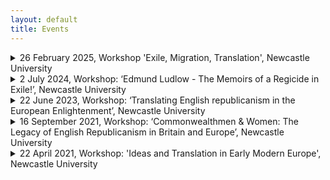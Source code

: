 ```yaml
---
layout: default
title: Events
---
```


<!-- Custom style sheet -->
<link rel="stylesheet" type="text/css" href="../style.css">

<details>
  <summary class="postTitle">26 February 2025, Workshop 'Exile, Migration, Translation', Newcastle University<br>
  </summary>

**Workshop: ‘Exile, Migration, Translation’**

Date: 26 February 2025, 3.00pm-5.30pm, Newcastle University, Armstrong Building, Room: ARMB 1.05

This workshop explores histories of exile, migration and translation in Europe and America from the early modern period to the present. It looks at narratives of exile, refuge and migration across the centuries, and it will address among others the contributions made by political exiles, persecuted religious communities and migrants more generally to the social, political, intellectual and cultural landscape both of their host countries and their countries of origin. Particular attention will be paid to the role of language and translation as a means of communication as well as knowledge transfer and to the role of multilingual individuals and communities as cultural mediators.

**Provisional Programme**

**3.00pm Welcome and Introduction, Gaby Mahlberg (Newcastle)**

**3.15pm-4.15pm Round of lightning talks**

Mark Hutchinson (Gloucestershire), ‘(Mis)translating political terminology in English and German exchanges during the Thirty Years' War’ 

Katalin Straner (Newcastle), ‘Evolution in Exile: The Priest, the Revolutionary, and the Wise Man in London, 1850-1866’

Markian Prokopovych (Durham), ‘Urban networks and mediators of oversees migration in nineteenth-century cities of Central Europe’

Daniel Siemens (Newcastle), ‘The German language is “just our blood. We can't get over it.” German-Jewish exiles in New York after 1945 and the problem of language and translation’

**4.15-4.30pm Tea & Coffee**

4.30-5.30pm Susanne Lachenicht (Bayreuth), ‘Refugee History and Subaltern Studies’, chair: Gaby Mahlberg (Newcastle) 

**Everyone welcome! Contact: Gaby.Mahlberg@newcastle.ac.uk** 

</details>

<details>
  <summary class="postTitle">2 July 2024, Workshop: ‘Edmund Ludlow - The Memoirs of a Regicide in Exile!’, Newcastle University<br>
  </summary>

This workshop focuses on the English republican Edmund Ludlow (1617-92) as seen through his memoir of the British Civil War and its aftermath. Having served as an army officer under Oliver Cromwell during the Civil War and participated in the regicide of Charles I in 1649, Ludlow fled England after the Restoration in 1660 to escape arrest and possible execution by the Stuarts. After a dramatic flight across the Channel to France, Ludlow safely arrived in Geneva, and spent the remainder of his life in Swiss exile, first in Lausanne and later in Vevey, surrounded by a small community of fellow refugees. His exile was disturbed by attempts on his life as well as diplomatic rows over his refugee status. However, Ludlow benefited from his wide network of political and religious connections, including Huguenots in the Pays de Vaud, which protected him from his enemies. During his exile, Ludlow maintained an extensive network of correspondents across Europe and continued to defend the cause of political and religious liberty for which he had fought in the Civil War. This involved plotting with other exiles for a restoration of the Commonwealth government as well as facilitating the translation, publication and dissemination of a pamphlet on the republican ‘martyrs’ executed in England after the Restoration. Ludlow also used his retirement to compose a memoir, entitled ‘A Voyce from the Watch Tower’, which remained in manuscript until after his death.

A first edition of Ludlow’s text was published posthumously with a false Vevey imprint in 1698-99 as The Memoirs of Edmund Ludlow and has been used as a key source on the period ever since. A first critical edition of 1894 by Charles Harding Firth subsequently became the standard scholarly text until Blair Worden started work on the rediscovered surviving part of Ludlow's original manuscript acquired by the Bodleian in 1970. While this document is only the second of three sections of the manuscript which formed the basis for the original print edition of the memoirs, it comprises the crucial years from 1660 to 1677 which are of particular interest for Ludlow’s movements after the Restoration and his European networks. Comparing the surviving part of the manuscript with the 1698-99 edition, Worden discovered that the manuscript had been significantly edited and reshaped for publication by the Irish Commonwealthman John Toland in the context of the Standing Army controversy at the turn of the eighteenth century. In the process, Ludlow's original text was not only streamlined to fit a radical Whig political agenda, but also secularised for an age that looked sceptically at the religious enthusiasm and millenarianism of the mid-seventeenth century. Much detail on Ludlow's exile was also relegated to the background. To give scholars a more authentic version of Ludlow's memoirs, Worden produced a critical edition of part five of the 'Voyce' (Camden Fourth Series, 1978) covering the regicide's flight to the Continent after the Restoration and his first years in exile. Some 46 years later, it is time to take stock and see how research on Ludlow has evolved, where we might want to go next, and what benefits a complete edition of Ludlow’s text might bring. 

**Edmund Ludlow - The Memoirs of a Regicide in Exile**

Date: 2 July 2024, 10.30-17h, Newcastle University, Armstrong Building ARMB.2.50

**Provisional Programme**

**10.30 Tea & Coffee**

**10.45 Welcome & Introductions: Gaby Mahlberg (Newcastle)**

**Presentation**

**11.00-11.30** 

Blair Worden (Oxford), ‘Ludlow’s Voice’

Chair: Rachel Hammersley (Newcastle)

**Panel 1** 

**11.30-13.00 Ludlow’s Environment in European Context**

Gaby Mahlberg (Newcastle), ‘The European networks of English republicans: Avenues for new research’

Vivienne Larminie (Oxford), ‘Ludlow’s exile world and Anglo-Swiss relations’

Jason Peacey (UCL) – ‘“That gang”: English exiles in the Dutch Republic and the politics of citizenship‘

Chair: Adam Morton (Newcastle)

**13.00-14.00 Lunch**

**Panel 2**

**14.00-15.30 Ludlow’s Text**

Ted Vallance (Roehampton), ‘Remembering the regicide – the ‘Voyce’ vs the Memoirs’

Claire Gheeraert-Graffeuille (Rouen), ‘The Guizot edition of Ludlow’s Memoirs’

Veronica Calsoni Lima (UFTM), ‘The Reader, the Writer, and the Translator: Edmund Ludlow and the Late Seventeenth-Century Book Trade.’

Chair: Rachel Hammersley (Newcastle)

**15.30 Tea & Coffee**

**16.00-17.00 Closing Discussion – Editing Ludlow’s Memoirs**


If you would like to attend, please contact: Gaby.Mahlberg@newcastle.ac.uk.

The workshop is free to attend, but we would ask you to confirm attendance for catering purposes.

</details>  

<details>
  <summary class="postTitle">22 June 2023, Workshop: ‘Translating English republicanism in the European Enlightenment’, Newcastle University<br>
  </summary>  
 
This workshop addresses the significance of translation for the dissemination of English republican ideas in the European Enlightenment. The contribution of English republican ideas by thinkers such as John Milton, Marchamont Nedham, James Harrington, Edmund Ludlow and Algernon Sidney to the European Enlightenment has been a matter of much debate. A good measure of their impact might therefore be the availability on the Continent of translations of English republican works both into Latin and into a range of European vernaculars. To these should be added partial translations and extracts in learned journals as well as adaptations and imitations of English republican texts. However, the assessment of their reception might be less straightforward than it seems. On the one hand, individuals might have read works in languages other than their own, as was the case with Latin up until the seventeenth century and French for a long time afterwards. On the other hand, the mere availability of a translation does not prove readership. It is therefore necessary to take a closer look at contemporary public discourse, reviews of English republican works in learned journals, references to English republican thinkers and their ideas in works of history, philosophy and law as well as in plays, poetry and literature. Finally, in order to fully understand the significance of translations for the dissemination of ideas, we also need to know more about their genesis, their conception and their distribution and, in particular, about the many individuals and networks who made them happen: from the (often anonymous) translators down to the editors, printers and those selling and distributing English republican works. 

Papers might discuss (but are not confined to):

-	the Enlightenment legacy of English republican ideas
-	translations of individual English republican works and their reception
-	cultures and theories of translation in the Enlightenment
-	contemporary translation practice and practitioners
-	contemporary translation networks 
-	multilingualism in the Enlightenment

If you are interested in attending, please email Gaby.Mahlberg@newcastle.ac.uk .


**Provisional schedule**

**10.00-10.15 Welcome and Introduction**

**10.15-11.15 Panel 1**

Felix Waldmann (Cambridge), ‘Locke’s Two Treatises: German Readers and Interpreters in the Eighteenth Century’

Elias Buchetmann (Rostock), ‘Paine’s Rights of Man in Germany’

**11.15-11.45 Coffee**

**11.45-12.45 Panel 2**

Ann Thomson (EUI), ‘The Huguenot Connection Revisited’

Thomas Munck (Glasgow), ‘Paine in France’

**12.45-14.00 Lunch**

**14.00-15.00 Panel 3**

Ariel Hessayon (Goldsmiths), ‘Winstanley and Serrarius’

Gaby Mahlberg (Newcastle), ‘Cato’s Letters in eighteenth-century Germany’

**15.00-15.30 Coffee**

**15.30-16.30 Panel 4**

Christopher Hamel (Rouen), ‘Sidney/ Milton in French’

Tom Ashby (Fondazione Einaudi/EUI), ‘Algernon Sidney’s Discourses in eighteenth-century Italy’
  
Myriam-Isabelle Ducrocq (Paris), 'The journey of Harrington's ideas in eighteenth-century France'  

**16.30-17.00 Roundtable**

</details>

<details>
  <summary class="postTitle">16 September 2021, Workshop: ‘Commonwealthmen & Women: The Legacy of English Republicanism in Britain and Europe’, Newcastle University<br>
  </summary>

  
English republican ideas which had taken shape during the Civil War period did not suddenly vanish with the Restoration of the Stuart monarchy in 1660. They lived on in many different ways, either in the later political thought of the men and women who had still experienced the upheavals of the 1640s and 1650s themselves or in the writings of new generations of Commonwealthmen and women who took the principles of popular sovereignty, the rule of law and religious liberty and adapted them for new political contexts and debates.

Republican ideas can be found in the exile writings of Edmund Ludlow, Henry Neville and Algernon Sidney as well as in Neville and Sidney’s political polemics from the time of the Exclusion Crisis and the Rye House Plot. But they are also present in the authors contributing to the Standing Army Debate of the 1690s who followed in their footsteps, such as John Toland, Robert Molesworth and Walter Moyle, identified by Caroline Robbins as the first generation of Commonwealthmen.

A second generation of Commonwealthmen, according to Robbins, was made up in particular of Nonconformists, including men like James Foster, Isaac Watts and Henry Grove, and of staunch Whigs and republicans of the Reign of George II; while the third generation included early radicals such as Joseph Priestley and Richard Price who supported the cause of the American colonists against George III for equal representation and ultimately Independence. Notable among this array of male writers and polemicists was the Commonwealthwoman Catharine Macaulay.

Since the appearance of The Eighteenth-Century Commonwealthman in 1959, the story of the English republican legacy has been re-told many times as that of a transatlantic tradition, while Robbins had already noted that there also existed a separate continental European tradition inspired by English ideas. Over the past decades, scholars have studied the impact of English republican ideas on revolutionary France as well as the reflection of both English revolutions of 1642-1660 and 1688-9 in German historiography and constitutional thought. 

Ongoing work also aims to establish the many channels through which English republican ideas were conveyed to continental readers, including through personal networks, translations and the newly emerging scholarly and literary journals.

Notable figures for the continental European dissemination of English republican ideas were John Toland as an editor and networker and the philanthropist Thomas Hollis. In close collaboration with Commonwealth publishers both were responsible for many new editions of key thinkers such as John Milton, James Harrington, Edmund Ludlow and Algernon Sidney in the late seventeenth and eighteenth centuries and aided their distribution across the Continent, while the Toland and Hollis editions also became the basis for many European translations. 

This workshop sets out to explore the afterlife of English republican ideas in the British Isles and Europe by looking at the manifold ways in which they were transmitted, reshaped and employed in new contexts for new audiences to take a fresh look at their wider reach. 

For more information and to receive a Zoom link, please email: gaby.mahlberg@newcastle.ac.uk   

**Draft Programme**

*Thursday, 16 September 2021 – via Zoom*

10.00 Welcome and Introduction: Gaby Mahlberg

**10.15-11.45 Panel 1, English Republicanism on the Continent, Chair: Katie East**

Esther van Raamsdonk (Warwick), “John Milton in the United Provinces” 

Thomas Munck (Glasgow), "Spinoza, English republicanism and the origins of visionary democracy:  revisiting a long-running debate in the light of self-censored texts" 

Gaby Mahlberg (Newcastle), “John Toland, the Acta Eruditorum and the reception of English Republican Ideas in Early Modern Germany”

**11.45-12.45 Panel 2, Building the Commonwealth Tradition I, Chair: Katie East**

Joseph Hone (Newcastle), “John Tutchin and Commonwealth Poetics”

Ashley Walsh (Cardiff), “The Eighteenth-Century Standing Army Debate in Britain”

**12.45-14.00 Lunch break**

**14.00-1500 Panel 3, Building the Commonwealth Tradition II, Chair: Gaby Mahlberg**

Rachel Hammersley (Newcastle), “The Persistence of English Republicanism: Land and Citizenship, 1656-1900” 

Christopher Hamel (Rouen), “Liberty as self-government. Richard Price's republicanism”

**15.00-16.00 Panel 4, Preserving the Commonwealth Tradition, Chair: Gaby Mahlberg**

Max Skjönsberg (Liverpool), "Editing Catharine Macaulay's Political Writings" 

Allen Reddick (Zurich), “The Hollis Collections in Europe” 

**16.00-17.00 Roundtable, Chairs: Katie East and Gaby Mahlberg**

</details>

<details>
  <summary class="postTitle">22 April 2021, Workshop: 'Ideas and Translation in Early Modern Europe', Newcastle University<br>
  </summary>  

  
This workshop addressed the significance of translation in the history of early modern political thought. Why were some texts translated while others were not? How did early modern translators go about their work? And what impact did translations have on the dissemination of ideas across physical and linguistic boundaries as well as over time?

In addition to those broader questions, a particular focus was on the specific issues that arise from the nature of political language itself. As political terminology is often deeply rooted in a particular political culture and a specific context, how well do ideas and concepts travel and to what extent might they change as they do so? For example, how was the conceptual language of classical Greek and Roman republicanism adapted to suit the political culture of mid-seventeenth-century England? How might sixteenth-century Huguenot resistance theories fit in? And how were ideas from the English Revolution in turn imported into late eighteenth-century France?

Some terms might have been difficult to translate because the concepts they described in one language did not necessarily exist in another, or because superficially equivalent terms had very different connotations in different contexts. Thus, a concept like ‘democracy’ might be problematic despite its morphological similarity across languages.

A typical problem might be the translation of a political text from one language into another between two systems that did not share the same institutions or parties. For example, how would a late seventeenth-century German translator from the English convey the workings of parliamentary processes for the educated reader in a German princedom? How would the same translator explain party conflict between Whigs and Tories? 

Would terms like ‘royalist’ and ‘parliamentarian’, ‘conservative’ or ‘liberal’ mean the same things to different people in early modern Europe, and why might they not? Are there terms that were simply ‘untranslatable’? And, if so, what might these ‘untranslatables’ reveal about either the culture of origin or the target culture?

In order to tackle these questions, this workshop looked closely at early modern printed texts in a variety of European languages as well as engaging with different theoretical and methodological approaches in the history of political thought which might be useful in this context, including the literature of the linguistic turn and of German conceptual history.

**Presentations included:**
  
Gaby Mahlberg (Newcastle), ‘Working with Translations in the History of Political Thought’

Thomas Munck (Glasgow), 'Understanding what you read: dictionaries and encyclopedias as works of reference in early modern Europe.'

Nick Mithen (Newcastle), ‘Translating the well-ordered mind: English, Latin, and Italian editions of the Port Royal Logique, ou l'art de penser (1662)’

André Krischer (Münster), ‘“Entdeckte Engeländische Verrätherey“. English State Trials in German prints of the later 17th century’

Laura Kirkley (Newcastle), ‘How Feminism Travels: Mary Wollstonecraft's Translational Afterlife’

Tom Ashby (EUI, Florence), ‘Giuseppa Barbapiccola, I principi della filosofia (1722), and the 18th Century Translators Dictionary’  

</details>
